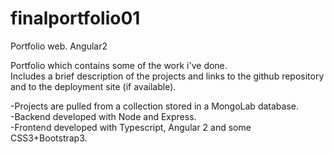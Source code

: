 # finalportfolio01
Portfolio web. Angular2

Portfolio which contains some of the work i've done.<br />
Includes a brief description of the projects and links to the github repository and to the deployment site (if available).<br />

-Projects are pulled from a collection stored in a MongoLab database.<br />
-Backend developed with Node and Express.<br />
-Frontend developed with Typescript, Angular 2 and some CSS3+Bootstrap3.<br />
